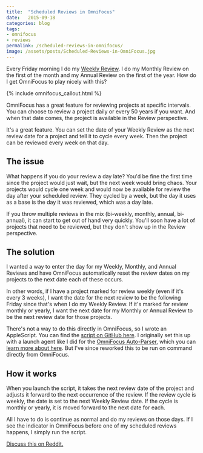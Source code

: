 ```yaml
---
title:  "Scheduled Reviews in OmniFocus"
date:   2015-09-18
categories: blog
tags:
- omnifocus
- reviews
permalink: /scheduled-reviews-in-omnifocus/
image: /assets/posts/Scheduled-Reviews-in-OmniFocus.jpg
---
```


Every Friday morning I do my [Weekly Review](http://joebuhlig.com/getting-things-done-reflect/). I do my Monthly Review on the first of the month and my Annual Review on the first of the year. How do I get OmniFocus to play nicely with this?

<!--more-->

{% include omnifocus_callout.html %}

OmniFocus has a great feature for reviewing projects at specific intervals. You can choose to review a project daily or every 50 years if you want. And when that date comes, the project is available in the Review perspective.

It's a great feature. You can set the date of your Weekly Review as the next review date for a project and tell it to cycle every week. Then the project can be reviewed every week on that day.

## The issue

What happens if you do your review a day late? You'd be fine the first time since the project would just wait, but the next week would bring chaos. Your projects would cycle one week and would now be available for review the day after your scheduled review. They cycled by a week, but the day it uses as a base is the day it was reviewed, which was a day late.

If you throw multiple reviews in the mix (bi-weekly, monthly, annual, bi-annual), it can start to get out of hand very quickly. You'll soon have a lot of projects that need to be reviewed, but they don't show up in the Review perspective.

## The solution

I wanted a way to enter the day for my Weekly, Monthly, and Annual Reviews and have OmniFocus automatically reset the review dates on my projects to the next date each of these occurs.

In other words, if I have a project marked for review weekly (even if it's every 3 weeks), I want the date for the next review to be the following Friday since that's when I do my Weekly Review. If it's marked for review monthly or yearly, I want the next date for my Monthly or Annual Review to be the next review date for those projects.

There's not a way to do this directly in OmniFocus, so I wrote an AppleScript. You can find the [script on GitHub here](https://github.com/joebuhlig/OFScripts). I originally set this up with a launch agent like I did for the [OmniFocus Auto-Parser](https://github.com/joebuhlig/OFScripts), which you can [learn more about here](http://joebuhlig.com/omnifocus-auto-parser/). But I've since reworked this to be run on command directly from OmniFocus.

## How it works

When you launch the script, it takes the next review date of the project and adjusts it forward to the next occurrence of the review. If the review cycle is weekly, the date is set to the next Weekly Review date. If the cycle is monthly or yearly, it is moved forward to the next date for each.

All I have to do is continue as normal and do my reviews on those days. If I see the indicator in OmniFocus before one of my scheduled reviews happens, I simply run the script.

[Discuss this on Reddit.](https://www.reddit.com/r/joebuhlig/comments/3lf4zc/scheduled_reviews_in_omnifocus/)